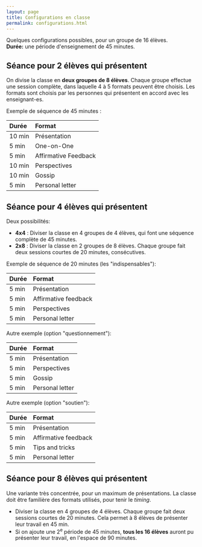 ```yaml
---
layout: page
title: Configurations en classe
permalink: configurations.html
---
```


Quelques configurations possibles, pour un groupe de 16 élèves.  
**Durée:** une période d'enseignement de 45 minutes.

## Séance pour 2 élèves qui présentent

On divise la classe en **deux groupes de 8 élèves**. Chaque groupe effectue une session complète, dans laquelle 4 à 5 formats peuvent être choisis. Les formats sont choisis par les personnes qui présentent en accord avec les enseignant-es.

Exemple de séquence de 45 minutes :

| Durée  | Format               |
|:------ |:-------------------- |
| 10 min | Présentation         |
|  5 min | One-on-One           |
|  5 min | Affirmative Feedback |
| 10 min | Perspectives         |
| 10 min | Gossip               |
|  5 min | Personal letter      |



## Séance pour 4 élèves qui présentent

Deux possibilités:

- **4x4** : Diviser la classe en 4 groupes de 4 élèves, qui font une séquence complète de 45 minutes.
- **2x8** : Diviser la classe en 2 groupes de 8 élèves. Chaque groupe fait deux sessions courtes de 20 minutes, consécutives.

Exemple de séquence de 20 minutes (les "indispensables"):

| Durée  | Format               |
|:------ |:-------------------- |
|  5 min | Présentation |
|  5 min | Affirmative feedback |
|  5 min | Perspectives |
|  5 min | Personal letter      |

Autre exemple (option "questionnement"):

| Durée  | Format               |
|:------ |:-------------------- |
|  5 min | Présentation |
|  5 min | Perspectives |
|  5 min | Gossip |
|  5 min | Personal letter   |

Autre exemple (option "soutien"):

| Durée  | Format               |
|:------ |:-------------------- |
|  5 min | Présentation         |
|  5 min | Affirmative feedback |
|  5 min | Tips and tricks      |
|  5 min | Personal letter      |

## Séance pour 8 élèves qui présentent

Une variante très concentrée, pour un maximum de présentations. La classe doit être familière des formats utilisés, pour tenir le *timing*.

- Diviser la classe en 4 groupes de 4 élèves. Chaque groupe fait deux sessions courtes de 20 minutes. Cela permet à 8 élèves de présenter leur travail en 45 min.
- Si on ajoute une 2<sup>e</sup> période de 45 minutes, **tous les 16 élèves** auront pu présenter leur travail, en l'espace de 90 minutes.

